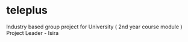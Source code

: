 # teleplus
Industry based group project for University ( 2nd year course module ) 
Project Leader - Isira
